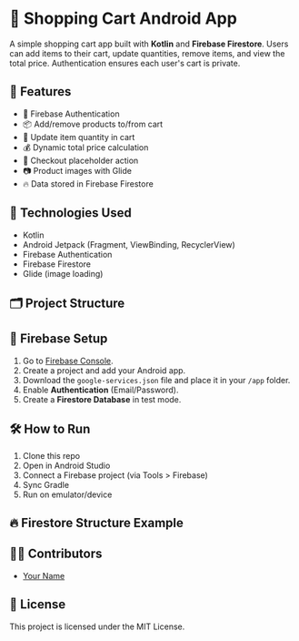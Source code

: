 # 🛒 Shopping Cart Android App

A simple shopping cart app built with **Kotlin** and **Firebase Firestore**. Users can add items to their cart, update quantities, remove items, and view the total price. Authentication ensures each user's cart is private.

## 📱 Features

- 🔐 Firebase Authentication
- 📦 Add/remove products to/from cart
- 🔢 Update item quantity in cart
- 💰 Dynamic total price calculation
- 🧾 Checkout placeholder action
- 📷 Product images with Glide
- 🔥 Data stored in Firebase Firestore

## 🔧 Technologies Used

- Kotlin
- Android Jetpack (Fragment, ViewBinding, RecyclerView)
- Firebase Authentication
- Firebase Firestore
- Glide (image loading)

## 🗂️ Project Structure


## 🧪 Firebase Setup

1. Go to [Firebase Console](https://console.firebase.google.com/).
2. Create a project and add your Android app.
3. Download the `google-services.json` file and place it in your `/app` folder.
4. Enable **Authentication** (Email/Password).
5. Create a **Firestore Database** in test mode.

## 🛠️ How to Run

1. Clone this repo
2. Open in Android Studio
3. Connect a Firebase project (via Tools > Firebase)
4. Sync Gradle
5. Run on emulator/device

## 🔥 Firestore Structure Example


## 🧑‍💻 Contributors

- [Your Name](https://github.com/yourusername)

## 📄 License

This project is licensed under the MIT License.
